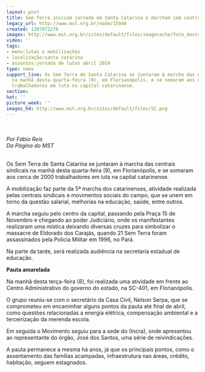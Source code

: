 ```yaml
---
layout: post
title: Sem Terra iniciam jornada em Santa Catarina e marcham com centrais
legacy_url: http://www.mst.org.br/node/15948
created: 1397072278
images: http://www.mst.org.br/sites/default/files/imagecache/foto_destaque/SC.png
video: ''
tags:
- menu:lutas e mobilizações
- localização:santa catarina
- assuntos:jornada de lutas abril 2014
type: news
support_line: Os Sem Terra de Santa Catarina se juntaram à marcha das centrais sindicais
  na manhã desta quarta-feira (9), em Florianópolis, e se somaram aos cerca de 2000
  trabalhadores em luta na capital catarinense.
section: 
hat: ''
picture_week: ''
images_hd: http://www.mst.org.br/sites/default/files/SC.png
---
```

<p><img style="margin: 10px;" src="http://www.mst.org.br/sites/default/files/SC.png" alt=""></p><p><em>Por Fábio Reis<br>Da Página do MST</em> &nbsp; &nbsp; &nbsp; &nbsp; &nbsp; &nbsp;</p><p><br>Os Sem Terra de Santa Catarina se juntaram à marcha das centrais sindicais na manhã desta quarta-feira (9), em Florianópolis, e se somaram aos cerca de 2000 trabalhadores em luta na capital catarinense.</p><p>A mobilização faz parte da 5ª marcha dos catarinenses, atividade realizada pelas centrais sindicais e movimentos sociais do campo, que se unem em torno da questão salarial, melhorias na educação, saúde, entre outros.</p><p>A marcha seguiu pelo centro da capital, passando pela Praça 15 de Novembro e chegando ao poder Judiciário, onde os manifestantes realizaram uma mística deixando diversas cruzes para simbolizar o massacre de Eldorado dos Carajás, quando 21 Sem Terra foram assassinados pela Polícia Militar em 1996, no Pará.&nbsp;</p><p>Na parte da tarde, será realizada audiência na secretaria estadual de educação.&nbsp;<strong><br></strong></p><p><strong>Pauta amarelada</strong></p><p>Na manhã desta terça-feira (8), foi realizada uma atividade em frente ao Centro Administrativo do governo do estado, na SC-401, em Florianópolis.&nbsp;</p><p>O grupo reuniu-se com o secretário da Casa Civil, Nelson Serpa, que se comprometeu em encaminhar alguns pontos da pauta até final de abril, como questões relacionadas a energia elétrica, compensação ambiental e a terceirização da merenda escola.</p><p>Em seguida o Movimento seguiu para a sede do (Incra), onde apresentou ao representante do órgão, José dos Santos, uma série de reivindicações.&nbsp;</p><p>A pauta permanece a mesma há anos, já que os principais pontos, como o assentamento das famílias acampadas, infraestrutura nas áreas, crédito, habitação, seguem estagnados.</p><div>&nbsp;</div>
